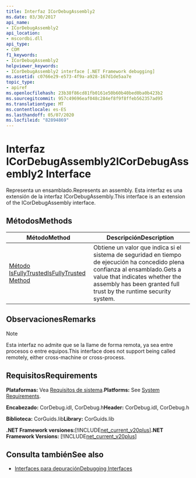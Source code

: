 ```yaml
---
title: Interfaz ICorDebugAssembly2
ms.date: 03/30/2017
api_name:
- ICorDebugAssembly2
api_location:
- mscordbi.dll
api_type:
- COM
f1_keywords:
- ICorDebugAssembly2
helpviewer_keywords:
- ICorDebugAssembly2 interface [.NET Framework debugging]
ms.assetid: c0766e29-e573-4f9a-a928-167d1de5aa7e
topic_type:
- apiref
ms.openlocfilehash: 23b38f86cd81fb0161e50b60b40bed0ba0b423b2
ms.sourcegitcommit: 957c49696eaf048c284ef8f9f8ffeb562357ad95
ms.translationtype: MT
ms.contentlocale: es-ES
ms.lasthandoff: 05/07/2020
ms.locfileid: "82894869"
---
```

# <a name="icordebugassembly2-interface"></a><span data-ttu-id="2d547-102">Interfaz ICorDebugAssembly2</span><span class="sxs-lookup"><span data-stu-id="2d547-102">ICorDebugAssembly2 Interface</span></span>

<span data-ttu-id="2d547-103">Representa un ensamblado.</span><span class="sxs-lookup"><span data-stu-id="2d547-103">Represents an assembly.</span></span> <span data-ttu-id="2d547-104">Esta interfaz es una extensión de la interfaz ICorDebugAssembly.</span><span class="sxs-lookup"><span data-stu-id="2d547-104">This interface is an extension of the ICorDebugAssembly interface.</span></span>  
  
## <a name="methods"></a><span data-ttu-id="2d547-105">Métodos</span><span class="sxs-lookup"><span data-stu-id="2d547-105">Methods</span></span>  
  
|<span data-ttu-id="2d547-106">Método</span><span class="sxs-lookup"><span data-stu-id="2d547-106">Method</span></span>|<span data-ttu-id="2d547-107">Descripción</span><span class="sxs-lookup"><span data-stu-id="2d547-107">Description</span></span>|  
|------------|-----------------|  
|[<span data-ttu-id="2d547-108">Método IsFullyTrusted</span><span class="sxs-lookup"><span data-stu-id="2d547-108">IsFullyTrusted Method</span></span>](icordebugassembly2-isfullytrusted-method.md)|<span data-ttu-id="2d547-109">Obtiene un valor que indica si el sistema de seguridad en tiempo de ejecución ha concedido plena confianza al ensamblado.</span><span class="sxs-lookup"><span data-stu-id="2d547-109">Gets a value that indicates whether the assembly has been granted full trust by the runtime security system.</span></span>|  
  
## <a name="remarks"></a><span data-ttu-id="2d547-110">Observaciones</span><span class="sxs-lookup"><span data-stu-id="2d547-110">Remarks</span></span>  
  
> [!NOTE]
> <span data-ttu-id="2d547-111">Esta interfaz no admite que se la llame de forma remota, ya sea entre procesos o entre equipos.</span><span class="sxs-lookup"><span data-stu-id="2d547-111">This interface does not support being called remotely, either cross-machine or cross-process.</span></span>  
  
## <a name="requirements"></a><span data-ttu-id="2d547-112">Requisitos</span><span class="sxs-lookup"><span data-stu-id="2d547-112">Requirements</span></span>  
 <span data-ttu-id="2d547-113">**Plataformas:** Vea [Requisitos de sistema](../../get-started/system-requirements.md).</span><span class="sxs-lookup"><span data-stu-id="2d547-113">**Platforms:** See [System Requirements](../../get-started/system-requirements.md).</span></span>  
  
 <span data-ttu-id="2d547-114">**Encabezado:** CorDebug.idl, CorDebug.h</span><span class="sxs-lookup"><span data-stu-id="2d547-114">**Header:** CorDebug.idl, CorDebug.h</span></span>  
  
 <span data-ttu-id="2d547-115">**Biblioteca:** CorGuids.lib</span><span class="sxs-lookup"><span data-stu-id="2d547-115">**Library:** CorGuids.lib</span></span>  
  
 <span data-ttu-id="2d547-116">**.NET Framework versiones:**[!INCLUDE[net_current_v20plus](../../../../includes/net-current-v20plus-md.md)]</span><span class="sxs-lookup"><span data-stu-id="2d547-116">**.NET Framework Versions:** [!INCLUDE[net_current_v20plus](../../../../includes/net-current-v20plus-md.md)]</span></span>  
  
## <a name="see-also"></a><span data-ttu-id="2d547-117">Consulta también</span><span class="sxs-lookup"><span data-stu-id="2d547-117">See also</span></span>

- [<span data-ttu-id="2d547-118">Interfaces para depuración</span><span class="sxs-lookup"><span data-stu-id="2d547-118">Debugging Interfaces</span></span>](debugging-interfaces.md)
